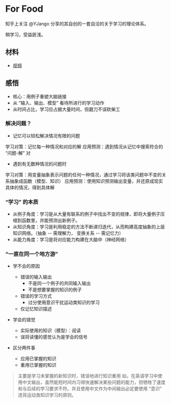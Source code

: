 # For Food

知乎上关注 @YJango 分享的其自创的一套自洽的关于学习的理论体系。

稍学习，受益匪浅。

## 材料

- [视频](https://space.bilibili.com/344849038/)

## 感悟

- 核心：用例子重塑大脑链接
- 从 “输入、输出、模型” 看待所进行的学习动作
- 从时间占比，学习应占据大量时间，但磨刀不误砍柴工

### 解决问题？

- 记忆可以轻松解决情况有限的问题

学习对策：记忆每一种情况和对应的解
应用预测：遇到情况从记忆中搜索符合的 “问题-解” 对

- 遇到有无数种情况的问题时

学习对策：用变量抽象表示问题的任何一种情况，通过学习将该类问题中不变的关系抽象成函数（模型、知识）
应用预测：使用知识预测输出变量，并还原成现实具体的情况，得到具体解

### “学习” 的本质

- 从例子角度：学习是从大量有联系的例子中找出不变的规律，即将大量例子压缩到函数里，并能预测出新例子。
- 从知识角度：学习是利用稳定的方法不断递归迭代，从而构建高度抽象的上层知识网络。（抽象 -- 需理解力， 变换关系 -- 需记忆力）
- 从能力角度：学习是将对应能力构建在大脑中（神经网络）

### “一直在同一个地方游”

- 学不会的原因
    - 错误的输入输出
        - 不是同一个例子的共同输入输出
        - 不是想要掌握的知识的例子
    - 错误的学习方式
        - 过分使用意识干扰运动类知识的学习
    - 仅记忆知识描述
- 学会的错觉
    - 实际使用的知识（模型）：阅读
    - 误将读懂的感觉认为是学会的信号

- 区分两件事
    - 应用已掌握的知识
    - 重用已掌握的知识
> 主要是学习未掌握的新知识时，错误地进行知识重用
> 如，在英语学习中使用中文输出，虽然能短时间内习得快速解决某些问题的能力，但牺牲了速度和与后续的学习要求不符。并且使用中文作为中间输出必定要使用 “意识” 违背运动类知识学习的原则。